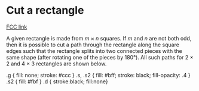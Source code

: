 # Cut a rectangle

[FCC link](https://www.freecodecamp.org/learn/coding-interview-prep/rosetta-code/cut-a-rectangle)

A given rectangle is made from _m_ × _n_ squares. If _m_ and _n_ are not both
odd, then it is possible to cut a path through the rectangle along the square
edges such that the rectangle splits into two connected pieces with the same
shape (after rotating one of the pieces by 180°). All such paths for 2 × 2 and 4
× 3 rectangles are shown below.

.g { fill: none; stroke: #ccc } .s, .s2 { fill: #bff; stroke: black;
fill-opacity: .4 } .s2 { fill: #fbf } .d { stroke:black; fill:none}
